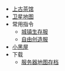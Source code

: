 * [上古茶馆](https://bbs.mewcraft.cc)
* [卫星地图](http://map.mewcraft.cc)
* 常用指令
  * [城镇生存服](/navbar/cmds/survival.md)
  * [自由创造服](/navbar/cmds/creative.md)
* [小黑屋](http://bans.mewcraft.cc)
* 下载<i class="fas fa-cloud-download-alt"></i>
  * [服务器地图存档](/navbar/downloads/saves.md)
<!-- * [TeamSpeak](main/teamspeak.md) -->
